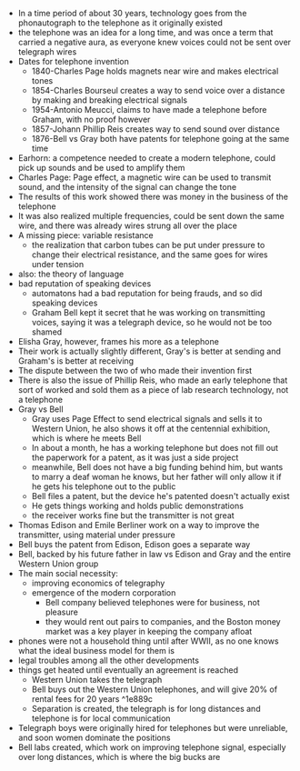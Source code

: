 - In a time period of about 30 years, technology goes from the phonautograph to the telephone as it originally existed 
- the telephone was an idea for a long time, and was once a term that carried a negative aura, as everyone knew voices could not be sent over telegraph wires
- Dates for telephone invention
	- 1840-Charles Page holds magnets near wire and makes electrical tones
	- 1854-Charles Bourseul creates a way to send voice over a distance by making and breaking electrical signals
	- 1954-Antonio Meucci, claims to have made a telephone before Graham, with no proof however
	- 1857-Johann Phillip Reis creates way to send sound over distance
	- 1876-Bell vs Gray both have patents for telephone going at the same time
- Earhorn: a competence needed to create a modern telephone, could pick up sounds and be used to amplify them
- Charles Page: Page effect, a magnetic wire can be used to transmit sound, and the intensity of the signal can change the tone
- The results of this work showed there was money in the business of the telephone
- It was also realized multiple frequencies, could be sent down the same wire, and there was already wires strung all over the place
- A missing piece: variable resistance 
	- the realization that carbon tubes can be put under pressure to change their electrical resistance, and the same goes for wires under tension
- also: the theory of language
- bad reputation of speaking devices
	- automatons had a bad reputation for being frauds, and so did speaking devices
	- Graham Bell kept it secret that he was working on transmitting voices, saying it was a telegraph device, so he would not be too shamed
- Elisha Gray, however, frames his more as a telephone
- Their work is actually slightly different, Gray's is better at sending and Graham's is better at receiving
- The dispute between the two of who made their invention first
- There is also the issue of Phillip Reis, who made an early telephone that sort of worked and sold them as a piece of lab research technology, not a telephone
- Gray vs Bell
	- Gray uses Page Effect to send electrical signals and sells it to Western Union, he also shows it off at the centennial exhibition, which is where he meets Bell
	- In about a month, he has a working telephone but does not fill out the paperwork for a patent, as it was just a side project
	- meanwhile, Bell does not have a big funding behind him, but wants to marry a deaf woman he knows, but her father will only allow it if he gets his telephone out to the public
	- Bell files a patent, but the device he's patented doesn't actually exist
	- He gets things working and holds public demonstrations
	- the receiver works fine but the transmitter is not great
- Thomas Edison and Emile Berliner work on a way to improve the transmitter, using material under pressure
- Bell buys the patent from Edison, Edison goes a separate way
- Bell, backed by his future father in law vs Edison and Gray and the entire Western Union group
- The main social necessity:
	- improving economics of telegraphy
	- emergence of the modern corporation
		- Bell company believed telephones were for business, not pleasure
		- they would rent out pairs to companies, and the Boston money market was a key player in keeping the company afloat
- phones were not a household thing until after WWII, as no one knows what the ideal business model for them is
- legal troubles among all the other developments
- things get heated until eventually an agreement is reached
	- Western Union takes the telegraph
	- Bell buys out the Western Union telephones, and will give 20% of rental fees for 20 years ^1e889c
	- Separation is created, the telegraph is for long distances and telephone is for local communication
- Telegraph boys were originally hired for telephones but were unreliable, and soon women dominate the positions
- Bell labs created, which work on improving telephone signal, especially over long distances, which is where the big bucks are